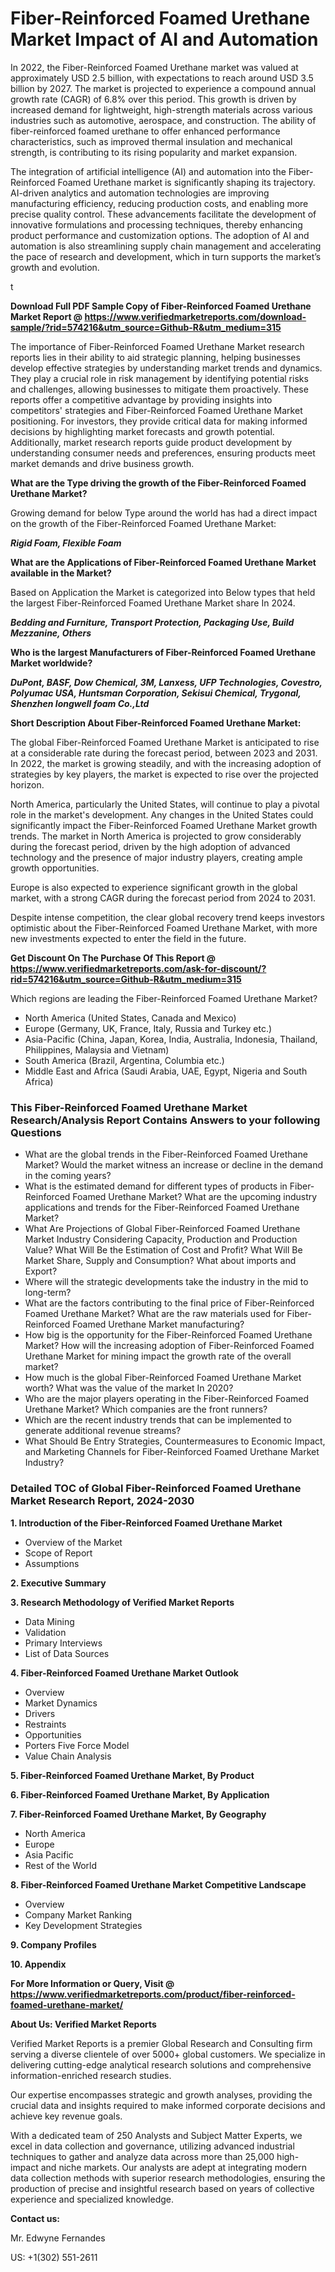 <meta name="title" content="Global Fiber-Reinforced Foamed Urethane Market Impact of AI and Automation"><meta name="description" content="In 2022, the Fiber-Reinforced Foamed Urethane market was valued at approximately USD 2.5 billion, with expectations to reach around USD 3.5 billion by 2027. The market"><meta name="title" content="Fiber-Reinforced Foamed Urethane Market Size, Share, Scope, Trends, Growth, Opportunities, Analysis, Forecast"><h1>Fiber-Reinforced Foamed Urethane Market Impact of AI and Automation</h1><p>In 2022, the Fiber-Reinforced Foamed Urethane market was valued at approximately USD 2.5 billion, with expectations to reach around USD 3.5 billion by 2027. The market is projected to experience a compound annual growth rate (CAGR) of 6.8% over this period. This growth is driven by increased demand for lightweight, high-strength materials across various industries such as automotive, aerospace, and construction. The ability of fiber-reinforced foamed urethane to offer enhanced performance characteristics, such as improved thermal insulation and mechanical strength, is contributing to its rising popularity and market expansion.</p><p>The integration of artificial intelligence (AI) and automation into the Fiber-Reinforced Foamed Urethane market is significantly shaping its trajectory. AI-driven analytics and automation technologies are improving manufacturing efficiency, reducing production costs, and enabling more precise quality control. These advancements facilitate the development of innovative formulations and processing techniques, thereby enhancing product performance and customization options. The adoption of AI and automation is also streamlining supply chain management and accelerating the pace of research and development, which in turn supports the market’s growth and evolution.</p>t</p><p id="" class=""><strong>Download Full PDF Sample Copy of Fiber-Reinforced Foamed Urethane Market Report @ <a href="https://www.verifiedmarketreports.com/download-sample/?rid=574216&utm_source=Github-R&utm_medium=315" target="_blank">https://www.verifiedmarketreports.com/download-sample/?rid=574216&utm_source=Github-R&utm_medium=315</a></strong></p><p>The importance of&nbsp;Fiber-Reinforced Foamed Urethane Market research reports lies in their ability to aid strategic planning, helping businesses develop effective strategies by understanding market trends and dynamics. They play a crucial role in risk management by identifying potential risks and challenges, allowing businesses to mitigate them proactively. These reports offer a competitive advantage by providing insights into competitors' strategies and Fiber-Reinforced Foamed Urethane Market positioning. For investors, they provide critical data for making informed decisions by highlighting market forecasts and growth potential. Additionally, market research reports guide product development by understanding consumer needs and preferences, ensuring products meet market demands and drive business growth.</p><p><strong>What are the&nbsp;Type driving the growth of the Fiber-Reinforced Foamed Urethane Market?</strong></p><p id="" class="">Growing demand for below Type around the world has had a direct impact on the growth of the Fiber-Reinforced Foamed Urethane Market:</p><em><strong>Rigid Foam, Flexible Foam</strong></em></p><strong>What are the&nbsp;Applications&nbsp;of Fiber-Reinforced Foamed Urethane Market available in the Market?</strong></p><p id="" class="">Based on Application the Market is categorized into Below types that held the largest Fiber-Reinforced Foamed Urethane Market share In 2024.</p><em><strong>Bedding and Furniture, Transport Protection, Packaging Use, Build Mezzanine, Others</strong></em></p><strong>Who is the largest Manufacturers of Fiber-Reinforced Foamed Urethane Market worldwide?</strong></p><p><em><strong>DuPont, BASF, Dow Chemical, 3M, Lanxess, UFP Technologies, Covestro, Polyumac USA, Huntsman Corporation, Sekisui Chemical, Trygonal, Shenzhen longwell foam Co.,Ltd</strong></em></p><p id="" class=""><strong>Short Description About Fiber-Reinforced Foamed Urethane Market:</strong></p><p>The global Fiber-Reinforced Foamed Urethane Market is anticipated to rise at a considerable rate during the forecast period, between 2023 and 2031. In 2022, the market is growing steadily, and with the increasing adoption of strategies by key players, the market is expected to rise over the projected horizon.</p><p>North America, particularly the United States, will continue to play a pivotal role in the market's development. Any changes in the United States could significantly impact the Fiber-Reinforced Foamed Urethane Market growth trends. The market in North America is projected to grow considerably during the forecast period, driven by the high adoption of advanced technology and the presence of major industry players, creating ample growth opportunities.</p><p>Europe is also expected to experience significant growth in the global market, with a strong CAGR during the forecast period from 2024 to 2031.</p><p>Despite intense competition, the clear global recovery trend keeps investors optimistic about the Fiber-Reinforced Foamed Urethane Market, with more new investments expected to enter the field in the future.</p><p id="" class=""><strong>Get Discount On The Purchase Of This Report @ <a href="https://www.verifiedmarketreports.com/ask-for-discount/?rid=574216&utm_source=Github-R&utm_medium=315" target="_blank">https://www.verifiedmarketreports.com/ask-for-discount/?rid=574216&utm_source=Github-R&utm_medium=315</a></strong></p>Which regions are leading the Fiber-Reinforced Foamed Urethane Market?</p><ul><li>North America (United States, Canada and Mexico)</li><li>Europe (Germany, UK, France, Italy, Russia and Turkey etc.)</li><li>Asia-Pacific (China, Japan, Korea, India, Australia, Indonesia, Thailand, Philippines, Malaysia and Vietnam)</li><li>South America (Brazil, Argentina, Columbia etc.)</li><li>Middle East and Africa (Saudi Arabia, UAE, Egypt, Nigeria and South Africa)</li></ul><h3 id="" class="">This Fiber-Reinforced Foamed Urethane Market Research/Analysis Report Contains Answers to your following Questions</h3><ul><li>What are the global trends in the Fiber-Reinforced Foamed Urethane Market? Would the market witness an increase or decline in the demand in the coming years?</li><li>What is the estimated demand for different types of products in Fiber-Reinforced Foamed Urethane Market? What are the upcoming industry applications and trends for the Fiber-Reinforced Foamed Urethane Market?</li><li>What Are Projections of Global Fiber-Reinforced Foamed Urethane Market Industry Considering Capacity, Production and Production Value? What Will Be the Estimation of Cost and Profit? What Will Be Market Share, Supply and Consumption? What about imports and Export?</li><li>Where will the strategic developments take the industry in the mid to long-term?</li><li>What are the factors contributing to the final price of Fiber-Reinforced Foamed Urethane Market? What are the raw materials used for Fiber-Reinforced Foamed Urethane Market manufacturing?</li><li>How big is the opportunity for the Fiber-Reinforced Foamed Urethane Market? How will the increasing adoption of Fiber-Reinforced Foamed Urethane Market for mining impact the growth rate of the overall market?</li><li>How much is the global Fiber-Reinforced Foamed Urethane Market worth? What was the value of the market In 2020?</li><li>Who are the major players operating in the Fiber-Reinforced Foamed Urethane Market? Which companies are the front runners?</li><li>Which are the recent industry trends that can be implemented to generate additional revenue streams?</li><li>What Should Be Entry Strategies, Countermeasures to Economic Impact, and Marketing Channels for Fiber-Reinforced Foamed Urethane Market Industry?</li></ul><h3 id="" class="">Detailed TOC of Global Fiber-Reinforced Foamed Urethane Market Research Report, 2024-2030</h3><p id="" class=""><strong>1. Introduction of the Fiber-Reinforced Foamed Urethane Market</strong></p><ul><li>Overview of the Market</li><li>Scope of Report</li><li>Assumptions</li></ul><p id="" class=""><strong>2. Executive Summary</strong></p><p id="" class=""><strong>3. Research Methodology of Verified Market Reports</strong></p><ul><li>Data Mining</li><li>Validation</li><li>Primary Interviews</li><li>List of Data Sources</li></ul><p id="" class=""><strong>4. Fiber-Reinforced Foamed Urethane Market Outlook</strong></p><ul><li>Overview</li><li>Market Dynamics</li><li>Drivers</li><li>Restraints</li><li>Opportunities</li><li>Porters Five Force Model</li><li>Value Chain Analysis</li></ul><p id="" class=""><strong>5. Fiber-Reinforced Foamed Urethane Market, By Product</strong></p><p id="" class=""><strong>6. Fiber-Reinforced Foamed Urethane Market, By Application</strong></p><p id="" class=""><strong>7. Fiber-Reinforced Foamed Urethane Market, By Geography</strong></p><ul><li>North America</li><li>Europe</li><li>Asia Pacific</li><li>Rest of the World</li></ul><p id="" class=""><strong>8. Fiber-Reinforced Foamed Urethane Market Competitive Landscape</strong></p><ul><li>Overview</li><li>Company Market Ranking</li><li>Key Development Strategies</li></ul><p id="" class=""><strong>9. Company Profiles</strong></p><p id="" class=""><strong>10. Appendix</strong></p><p id="" class=""><strong>For More Information or Query, Visit @ <a href="https://www.verifiedmarketreports.com/product/fiber-reinforced-foamed-urethane-market/" target="_blank">https://www.verifiedmarketreports.com/product/fiber-reinforced-foamed-urethane-market/</a></strong></p><p id="" class=""><strong>About Us: Verified Market Reports</strong></p><p id="" class="">Verified Market Reports is a premier Global Research and Consulting firm serving a diverse clientele of over 5000+ global customers. We specialize in delivering cutting-edge analytical research solutions and comprehensive information-enriched research studies.</p><p id="" class="">Our expertise encompasses strategic and growth analyses, providing the crucial data and insights required to make informed corporate decisions and achieve key revenue goals.</p><p id="" class="">With a dedicated team of 250 Analysts and Subject Matter Experts, we excel in data collection and governance, utilizing advanced industrial techniques to gather and analyze data across more than 25,000 high-impact and niche markets. Our analysts are adept at integrating modern data collection methods with superior research methodologies, ensuring the production of precise and insightful research based on years of collective experience and specialized knowledge.</p><p id="" class=""><strong>Contact us:</strong></p><p id="" class="">Mr. Edwyne Fernandes</p><p id="" class="">US: +1(302) 551-2611</p>